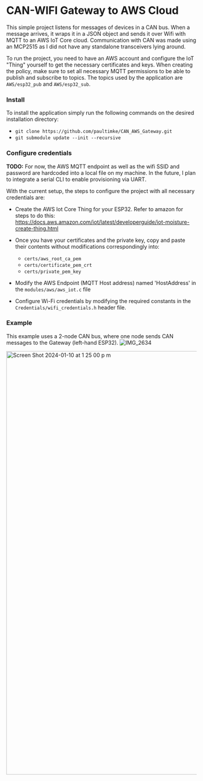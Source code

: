 # CAN-WIFI Gateway to AWS Cloud

This simple project listens for messages of devices in a CAN bus. When a message arrives, it wraps it in a JSON object and sends it over Wifi with MQTT to an AWS IoT Core cloud. Communication with CAN was made using an MCP2515 as I did not have any standalone transceivers lying around.

To run the project, you need to have an AWS account and configure the IoT "Thing" yourself to get the necessary certificates and keys. When creating the policy, make sure to set all necessary MQTT permissions to be able to publish and subscribe to topics. The topics used by the application are `AWS/esp32_pub` and `AWS/esp32_sub`.

### Install
To install the application simply run the following commands on the desired installation directory:
* `git clone https://github.com/paultimke/CAN_AWS_Gateway.git`
* `git submodule update --init --recursive`

### Configure credentials
**TODO:** For now, the AWS MQTT endpoint as well as the wifi SSID and password are hardcoded into a local file on my machine. In the future, I plan to integrate a serial CLI to enable provisioning via UART.

With the current setup, the steps to configure the project with all necessary credentials are:

* Create the AWS Iot Core Thing for your ESP32. Refer to amazon for steps to do this:
https://docs.aws.amazon.com/iot/latest/developerguide/iot-moisture-create-thing.html

* Once you have your certificates and the private key, copy and paste their contents without modifications correspondingly into:
  * `certs/aws_root_ca_pem`
  * `certs/certificate_pem_crt`
  * `certs/private_pem_key`

* Modify the AWS Endpoint (MQTT Host address) named 'HostAddress' in the `modules/aws/aws_iot.c` file
  
* Configure Wi-Fi credentials by modifying the required constants in the `Credentials/wifi_credentials.h` header file.

### Example
This example uses a 2-node CAN bus, where one node sends CAN messages to the Gateway (left-hand ESP32).
![IMG_2634](https://github.com/paultimke/CAN_AWS_Gateway/assets/87957114/52507f51-fb03-4258-af50-cac790745c3f)

<img width="1120" alt="Screen Shot 2024-01-10 at 1 25 00 p m" src="https://github.com/paultimke/CAN_AWS_Gateway/assets/87957114/954bbbc7-afdb-419d-b459-d3a1be31abd2">

